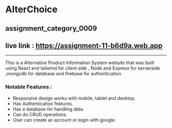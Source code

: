 # AlterChoice
## assignment_category_0009
## live link : https://assignment-11-b6d9a.web.app
---
This is a  Alternative Product Information System website that was built using React and tailwind for client side , Node and Express for serverside ,mongodb for database and firebase for authentication. 

### Notable Features : 
- Responsive design works with mobile, tablet and desktop.
- Has Authentication features.
- Has a database for handling data.
- Can do CRUD operations.
- User can create an account or login with google.
